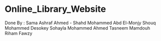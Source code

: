 # Online_Library_Website

Done By :
Sama Ashraf Ahmed - 
Shahd Mohammed Abd El-Monjy
Shouq Mohammed Desokey
Sohayla Mohammed Ahmed
Tasneem Mamdouh
Riham Fawzy
